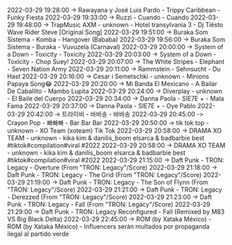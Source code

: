 2022-03-29 19:28:00 -> Rawayana y José Luis Pardo - Trippy Caribbean - Funky Fiesta
2022-03-29 19:33:00 -> Ruzzi - Cuando - Cuando
2022-03-29 19:48:00 -> TrapMusic AXM - unknown - Hotel transylvania 3 - Dj Tiësto Wave Rider Steve [Original Song]
2022-03-29 19:51:00 -> Buraka Som Sistema - Komba - Hangover (Bababa)
2022-03-29 19:56:00 -> Buraka Som Sistema - Buraka - Vuvuzela (Carnaval)
2022-03-29 20:00:00 -> System of a Down - Toxicity - Toxicity
2022-03-29 20:03:00 -> System of a Down - Toxicity - Chop Suey!
2022-03-29 20:07:00 -> The White Stripes - Elephant - Seven Nation Army
2022-03-29 20:11:00 -> Rammstein - Sehnsucht - Du Hast
2022-03-29 20:16:00 -> Cesar i Semetschki - unknown - Minions Papaya Song😂
2022-03-29 20:20:00 -> Mi Banda El Mexicano - A Bailar De Caballito - Mambo Lupita
2022-03-29 20:24:00 -> Diverplay - unknown - El Baile del Cuerpo
2022-03-29 20:34:00 -> Danna Paola - SIE7E + - Mala Fama
2022-03-29 20:37:00 -> Danna Paola - SIE7E + - Oye Pablo
2022-03-29 20:42:00 -> 트라이비 - 바바송 - 바바송
2022-03-29 20:45:00 -> Crayon Pop - 빠빠빠 - Bar Bar Bar
2022-03-29 20:50:00 -> tik tok top - unknown - XO Team (xoteam)  Tik Tok
2022-03-29 20:58:00 -> DRAMA XO TEAM - unknown - kika kim & danilis_boom elsarca & badbarbie best #tiktok#compilation#viral #2022
2022-03-29 20:58:00 -> DRAMA XO TEAM - unknown - kika kim & danilis_boom elsarca & badbarbie best #tiktok#compilation#viral #2022
2022-03-29 21:15:00 -> Daft Punk - TRON: Legacy - Overture (From "TRON: Legacy"/Score)
2022-03-29 21:18:00 -> Daft Punk - TRON: Legacy - The Grid (From "TRON: Legacy"/Score)
2022-03-29 21:19:00 -> Daft Punk - TRON: Legacy - The Son of Flynn (From "TRON: Legacy"/Score)
2022-03-29 21:21:00 -> Daft Punk - TRON: Legacy - Derezzed (From "TRON: Legacy"/Score)
2022-03-29 21:23:00 -> Daft Punk - TRON: Legacy - Fall (From "TRON: Legacy"/Score)
2022-03-29 21:29:00 -> Daft Punk - TRON: Legacy Reconfigured - Fall (Remixed by M83 VS Big Black Delta)
2022-03-29 22:45:00 -> ROM (by Xataka México) - ROM (by Xataka México) - Influencers serán multados por propaganda ilegal al partido verde
